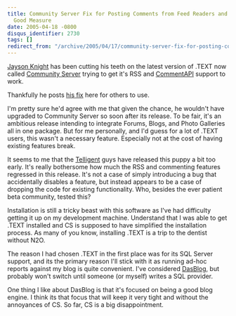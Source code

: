 ```yaml
---
title: Community Server Fix for Posting Comments from Feed Readers and a Rant for
  Good Measure
date: 2005-04-18 -0800
disqus_identifier: 2730
tags: []
redirect_from: "/archive/2005/04/17/community-server-fix-for-posting-comments-from-feed-readers-and-a-rant-for-good-measure.aspx/"
---
```


[Jayson Knight](http://jaysonknight.com/blog/) has been cutting his
teeth on the latest version of .TEXT now called [Community
Server](http://communityserver.org/) trying to get it's RSS and
[CommentAPI](http://wellformedweb.org/story/9 "CommentAPI") support to
work.

Thankfully he posts [his
fix](http://jaysonknight.com/blog/archive/2005/04/19/1370.aspx) here for
others to use.

I'm pretty sure he'd agree with me that given the chance, he wouldn't
have upgraded to Community Server so soon after its release. To be fair,
it's an ambitious release intending to integrate Forums, Blogs, and
Photo Galleries all in one package. But for me personally, and I'd guess
for a lot of .TEXT users, this wasn't a necessary feature. Especially
not at the cost of having existing features break.

It seems to me that the [Telligent](http://www.telligentsystems.com/)
guys have released this puppy a bit too early. It's really bothersome
how much the RSS and commenting features regressed in this release. It's
not a case of simply introducing a bug that accidentally disables a
feature, but instead appears to be a case of dropping the code for
existing functionality. Who, besides the ever patient beta community,
tested this?

Installation is still a tricky beast with this software as I've had
difficulty getting it up on my development machine. Understand that I
was able to get .TEXT installed and CS is supposed to have simplified
the installation process. As many of you know, installing .TEXT is a
trip to the dentist without N2O.

The reason I had chosen .TEXT in the first place was for its SQL Server
support, and its the primary reason I'll stick with it as running ad-hoc
reports against my blog is quite convenient. I've considered
[DasBlog](http://www.dasblog.com/), but probably won't switch until
someone (or myself) writes a SQL provider.

One thing I like about DasBlog is that it's focused on being a good blog
engine. I think its that focus that will keep it very tight and without
the annoyances of CS. So far, CS is a big disappointment.

